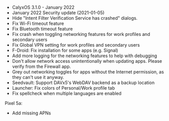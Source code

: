 * CalyxOS 3.1.0 - January 2022
* January 2022 Security update (2021-01-05)
* Hide "Intent Filter Verification Service has crashed" dialogs.
* Fix Wi-Fi timeout feature
* Fix Bluetooth timeout feature
* Fix crash when toggling networking features for work profiles and secondary users
* Fix Global VPN setting for work profiles and secondary users
* F-Droid: Fix installation for some apps (e.g. Signal)
* Add more logging for the networking features to help with debugging
* Don't allow network access unintentionally when updating apps. Please verify from the Firewall app.
* Grey out networking toggles for apps without the Internet permission, as they can't use it anyway.
* Seedvault: Support DAVx5's WebDAV backend as a backup location
* Launcher: Fix colors of Personal/Work profile tab
* Fix spellcheck when multiple languages are enabled

Pixel 5a:
* Add missing APNs
